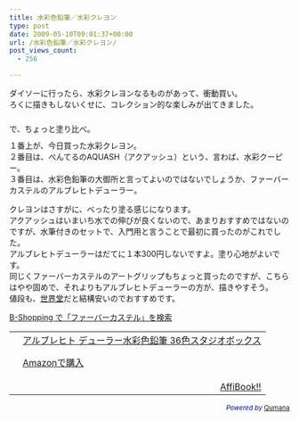 ```yaml
---
title: 水彩色鉛筆／水彩クレヨン
type: post
date: 2009-05-10T09:01:37+00:00
url: /水彩色鉛筆／水彩クレヨン/
post_views_count:
  - 256

---
```

ダイソーに行ったら、水彩クレヨンなるものがあって、衝動買い。  
ろくに描きもしないくせに、コレクション的な楽しみが出てきました。  
<img style="margin: 5px" alt="" src="https://i1.wp.com/jqinglong.html.xdomain.jp/bimg/colorpen.jpg?w=400" data-recalc-dims="1" /> 

で、ちょっと塗り比べ。  
<img style="margin: 5px" alt="" src="https://i2.wp.com/jqinglong.html.xdomain.jp/bimg/color.jpg?w=400" data-recalc-dims="1" />  
１番上が、今日買った水彩クレヨン。  
２番目は、ぺんてるのAQUASH（アクアッシュ）という、言わば、水彩クーピー。  
３番目は、水彩色鉛筆の大御所と言ってよいのではないでしょうか、ファーバーカステルのアルブレヒトデューラー。

クレヨンはさすがに、べったり塗る感じになります。  
アクアッシュはいまいち水での伸びが良くないので、あまりおすすめではないのですが、水筆付きのセットで、入門用と言うことで最初に買ったのがこれでした。  
アルブレヒトデューラーはだてに１本300円しないですよ。塗り心地がよいです。  
同じくファーバーカステルのアートグリップもちょっと買ったのですが、こちらはやや固めで、それよりもアルブレヒトデューラーの方が、描きやすそう。  
値段も、[世界堂][1]だと結構安いのでおすすめです。

[B-Shopping で「ファーバーカステル」を検索][2]

<table>
  <tr>
    <td style="vertical-align:top;">
      <a href="http://www.amazon.co.jp/FABER-CASTELL-%E3%82%A2%E3%83%AB%E3%83%96%E3%83%AC%E3%83%92%E3%83%88-%E3%83%87%E3%83%A5%E3%83%BC%E3%83%A9%E3%83%BC%E6%B0%B4%E5%BD%A9%E8%89%B2%E9%89%9B%E7%AD%86-36%E8%89%B2%E3%82%B9%E3%82%BF%E3%82%B8%E3%82%AA%E3%83%9C%E3%83%83%E3%82%AF%E3%82%B9/dp/B000UEDTUE%3FSubscriptionId%3D1JWQWN8E4Z5TR27962G2%26tag%3Dgaeaffibook-22%26linkCode%3Dxm2%26camp%3D2025%26creative%3D165953%26creativeASIN%3DB000UEDTUE" target="_blank"><img style="border-style:none;" alt="" src="https://i0.wp.com/ecx.images-amazon.com/images/I/51ib9vL4%2BkL._SL160_.jpg" data-recalc-dims="1" /></a>
    </td>
    <td style="vertical-align:top;">
      <a href="http://www.amazon.co.jp/FABER-CASTELL-%E3%82%A2%E3%83%AB%E3%83%96%E3%83%AC%E3%83%92%E3%83%88-%E3%83%87%E3%83%A5%E3%83%BC%E3%83%A9%E3%83%BC%E6%B0%B4%E5%BD%A9%E8%89%B2%E9%89%9B%E7%AD%86-36%E8%89%B2%E3%82%B9%E3%82%BF%E3%82%B8%E3%82%AA%E3%83%9C%E3%83%83%E3%82%AF%E3%82%B9/dp/B000UEDTUE%3FSubscriptionId%3D1JWQWN8E4Z5TR27962G2%26tag%3Dgaeaffibook-22%26linkCode%3Dxm2%26camp%3D2025%26creative%3D165953%26creativeASIN%3DB000UEDTUE" target="_blank">アルブレヒト デューラー水彩色鉛筆 36色スタジオボックス</a> </p>
      <p>
        <a href="http://www.amazon.co.jp/FABER-CASTELL-%E3%82%A2%E3%83%AB%E3%83%96%E3%83%AC%E3%83%92%E3%83%88-%E3%83%87%E3%83%A5%E3%83%BC%E3%83%A9%E3%83%BC%E6%B0%B4%E5%BD%A9%E8%89%B2%E9%89%9B%E7%AD%86-36%E8%89%B2%E3%82%B9%E3%82%BF%E3%82%B8%E3%82%AA%E3%83%9C%E3%83%83%E3%82%AF%E3%82%B9/dp/B000UEDTUE%3FSubscriptionId%3D1JWQWN8E4Z5TR27962G2%26tag%3Dgaeaffibook-22%26linkCode%3Dxm2%26camp%3D2025%26creative%3D165953%26creativeASIN%3DB000UEDTUE" target="_blank">Amazonで購入</a>
      </p>
    </td>
  </tr>
  
  <tr>
    <td colspan="2">
      <div style="float: right; ">
        <a href="http://affibook.appspot.com/" target="_blank">AffiBook!!</a>
      </div>
    </td>
  </tr>
</table>

<p style="color:#008;text-align:right;">
  <small><em>Powered by</em> <a href="http://www.qumana.com/">Qumana</a></small>
</p>

 [1]: http://www.sekaido.co.jp/
 [2]: http://b-shopping.appspot.com/product/search?Keywords=%E3%83%95%E3%82%A1%E3%83%BC%E3%83%90%E3%83%BC%E3%82%AB%E3%82%B9%E3%83%86%E3%83%AB